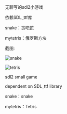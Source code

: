 无聊写的sdl2小游戏

依赖SDL_ttf库

snake：贪吃蛇

mytetris：俄罗斯方块

截图:

![snake](http://7xlxvl.com1.z0.glb.clouddn.com/mysoftmy_snake.png)

![tetris](http://7xlxvl.com1.z0.glb.clouddn.com/mysoftmy_tertis.png)

sdl2 small game

dependent on SDL_ttf library

snake：snake

mytetris：Tetris

